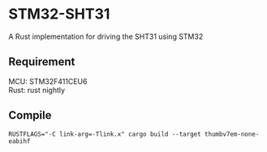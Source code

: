 # STM32-SHT31
A Rust implementation for driving the SHT31 using STM32
## Requirement
MCU: STM32F411CEU6\
Rust: rust nightly
## Compile
```
RUSTFLAGS="-C link-arg=-Tlink.x" cargo build --target thumbv7em-none-eabihf
```
